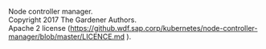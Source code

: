 Node controller manager.  
Copyright 2017 The Gardener Authors.  
Apache 2 license (https://github.wdf.sap.corp/kubernetes/node-controller-manager/blob/master/LICENCE.md ).  

